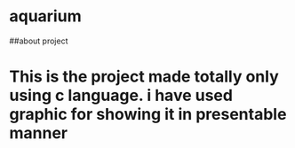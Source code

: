 # aquarium
##about project
# This is the project made totally only using c language. i have used graphic for showing it in presentable manner
